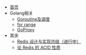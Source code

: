 - [首页](/README.md)
- Golang相关
    - [Goroutine及调度](/Golang/%E4%B8%BA%E4%BB%80%E4%B9%88%E8%A6%81%E6%9C%89%20Goroutine%20%E5%8F%8A%E6%80%8E%E4%B9%88%E8%B0%83%E5%BA%A6.md)
    - [for range](/Golang/Golang%E7%BB%8F%E5%85%B8%E2%80%9C%E5%9D%91%E2%80%9D%E4%B9%8Bfor%20range.md)
    - [GoProxy](/Golang/Golang%20Modules%E4%BB%A3%E7%90%86goproxy.io%E6%BA%90%E7%A0%81%E7%AE%80%E6%9E%90%E5%8F%8A%E6%94%B9%E9%80%A0.md)
- 其余
    - [Redis 设计与实现总结（进行中）](/%E5%85%B6%E4%BD%99/Redis%20%E8%AE%BE%E8%AE%A1%E4%B8%8E%E5%AE%9E%E7%8E%B0.md)
    - [论 Redis 的 ACID 性质](/%E5%85%B6%E4%BD%99/%E8%AE%BA%20Redis%20%E7%9A%84%20ACID%20%E6%80%A7%E8%B4%A8.md)
